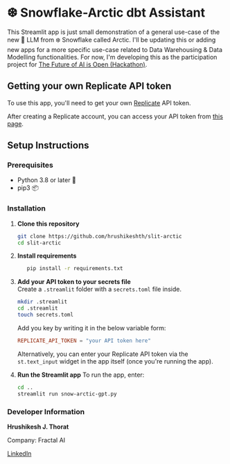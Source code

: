 # ❆ Snowflake-Arctic dbt Assistant
This Streamlit app is just small demonstration of a general use-case of the new 🤖 LLM from ❄️ Snowflake called Arctic. I'll be updating this or adding new apps for a more specific use-case related to Data Warehousing & Data Modelling functionalities. For now, I'm developing this as the participation project for [The Future of AI is Open (Hackathon)](https://arctic-streamlit-hackathon.devpost.com/).


## Getting your own Replicate API token

To use this app, you'll need to get your own [Replicate](https://replicate.com/) API token.

After creating a Replicate account, you can access your API token from [this page](https://replicate.com/account/api-tokens).

## Setup Instructions

### Prerequisites
- Python 3.8 or later 🐍
- pip3 📦

### Installation
1. **Clone this repository**
   ```bash
   git clone https://github.com/hrushikeshth/slit-arctic
   cd slit-arctic
   ```

2. **Install requirements**
   ```bash
      pip install -r requirements.txt
   ```

3. **Add your API token to your secrets file**\
Create a `.streamlit` folder with a `secrets.toml` file inside.
   ```bash
   mkdir .streamlit
   cd .streamlit
   touch secrets.toml
   ```
   
   Add you key by writing it in the below variable form:
      ```toml
      REPLICATE_API_TOKEN = "your API token here"
      ```
   
   Alternatively, you can enter your Replicate API token via the `st.text_input` widget in the app itself (once you're running the app).

4. **Run the Streamlit app**
To run the app, enter:
   ```bash
   cd ..
   streamlit run snow-arctic-gpt.py
   ```

   
### Developer Information
**Hrushikesh J. Thorat**

Company: Fractal AI

[LinkedIn](https://www.linkedin.com/in/hrushikeshth/)